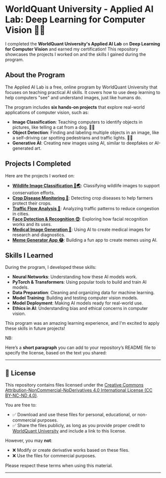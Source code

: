# WorldQuant University - Applied AI Lab: Deep Learning for Computer Vision 🤖📸

I completed the **WorldQuant University's Applied AI Lab** on **Deep Learning for Computer Vision** and earned my certification! This repository showcases the projects I worked on and the skills I gained during the program.

## About the Program

The Applied AI Lab is a free, online program by WorldQuant University that focuses on teaching practical AI skills. It covers how to use deep learning to help computers "see" and understand images, just like humans do.

The program includes **six hands-on projects** that explore real-world applications of computer vision, such as:

- **Image Classification**: Teaching computers to identify objects in pictures, like telling a cat from a dog. 🐶🐱
- **Object Detection**: Finding and labeling multiple objects in an image, like a self-driving car spotting pedestrians and traffic lights. 🚗🚦
- **Generative AI**: Creating new images using AI, similar to deepfakes or AI-generated art.

## Projects I Completed

Here are the projects I worked on:

- [**Wildlife Image Classification 🦁🌏**](./1.Widlife-Conservation-Ivory-Coast/): Classifying wildlife images to support conservation efforts.
- [**Crop Disease Monitoring 🌿**](./2.Crop-Disease-Uganda/): Detecting crop diseases to help farmers protect their crops.
- [**Traffic Flow Analysis 🚗**](./3.Traffic-monitoring-in-bangladesh/): Analyzing traffic patterns to reduce congestion in cities.
- [**Face Detection & Recognition 😊**](./4.Celebrity-Sightings-in-India/): Exploring how facial recognition works and its uses.
- [**Medical Image Generation 🏥**](./5.Medical-Data-in-Spain/): Using AI to create medical images for research and diagnostics.
- [**Meme Generator App 😂**](./6.Social-Media-Marketing-at-WQU/): Building a fun app to create memes using AI.

## Skills I Learned

During the program, I developed these skills:

- **Neural Networks**: Understanding how these AI models work.
- **PyTorch & Transformers**: Using popular tools to build and train AI models.
- **Data Preparation**: Cleaning and organizing data for machine learning.
- **Model Training**: Building and testing computer vision models.
- **Model Deployment**: Making AI models ready for real-world use.
- **Ethics in AI**: Understanding bias and ethical concerns in computer vision.

This program was an amazing learning experience, and I'm excited to apply these skills in future projects!

NB:

Here’s a **short paragraph** you can add to your repository’s README file to specify the license, based on the text you shared:

---

## 📜 License

This repository contains files licensed under the [Creative Commons Attribution-NonCommercial-NoDerivatives 4.0 International License (CC BY-NC-ND 4.0)](https://creativecommons.org/licenses/by-nc-nd/4.0/).

You are free to:

* ✅ Download and use these files for personal, educational, or non-commercial purposes.
* ✅ Share the files publicly, as long as you provide proper credit to [WorldQuant University](https://www.wqu.edu/) and include a link to this license.

However, you may **not**:

* ❌ Modify or create derivative works based on these files.
* ❌ Use the files for commercial purposes.

Please respect these terms when using this material.

---


